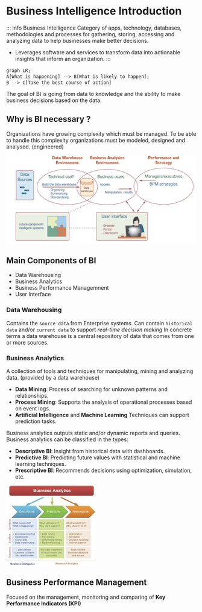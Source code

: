# Business Intelligence Introduction

::: info Business Intelligence
Category of apps, technology, databases, methodologies and processes
for gathering, storing, accessing and analyzing data to help businesses make better decisions.

+ Leverages software and services to transform data into actionable insights that inform an organization.
:::

```mermaid
graph LR;
A[What is happening] --> B[What is likely to happen];
B --> C[Take the best course of action]
```

The goal of BI is going from data to knowledge and the ability to make
business decisions based on the data.

## Why is BI necessary ?

Organizations have growing complexity
which must be managed.
To be able to handle this complexity organizations
must be modeled, designed and analysed. (engineered)

<img src="./bi-overview.png" />

## Main Components of BI
+ Data Warehousing
+ Business Analytics
+ Business Performance Managemnent
+ User Interface


### Data Warehousing
Contains the `source data` from Enterprise systems.
Can contain `historical data` and/or `current data` to support
*real-time decision making*
In concrete terms a data warehouse is a central repository
of data that comes from one or more sources.

### Business Analytics
A collection of tools and techniques for
manipulating, mining and analyzing data. (provided by a data warehouse)

+ **Data Mining**: Process of searching for unknown patterns and relationships.
+ **Process Mining**: Supports the analysis of operational processes based on event logs.
+ **Artificial Intelligence** and **Machine Learning** Techniques can support prediction tasks.

Business analytics outputs static and/or dynamic reports and queries.
Business analytics can be classified in the types:

+ **Descriptive BI**: Insight from historical data with dashboards.
+ **Predictive BI**: Predicting future values with statistical and machine learning techniques.
+ **Prescriptive BI**: Recommends decisions using optimization, simulation, etc.

<img src="bi-types.jpeg" />

## Business Performance Management

Focused on the management, monitoring
and comparing of **Key Performance Indicators (KPI)**




